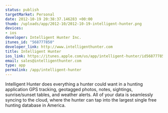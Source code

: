 ```yaml
--- 
status: publish
targetMarket: Personal
date: 2012-10-19 20:38:37.146283 +00:00
thumb: /uploads/app/2012-10/2012-10-19-intelligent-hunter.png
devices: 
- ios
developer: Intelligent Hunter Inc.
itunes_id: "568777850"
developer_link: http://www.intelligenthunter.com
title: Intelligent Hunter
ios_link: https://itunes.apple.com/us/app/intelligent-hunter/id568777850?mt=8
email: sales@intelligenthunter.com
type: app
permalink: /app/intelligent-hunter
---
```


Intelligent Hunter does everything a hunter could want in a hunting application GPS tracking, geotagged photos, notes, sightings, sunrise/sunset tables, and weather alerts. All of your data is seamlessly syncing to the cloud, where the hunter can tap into the largest single free hunting database in America.
